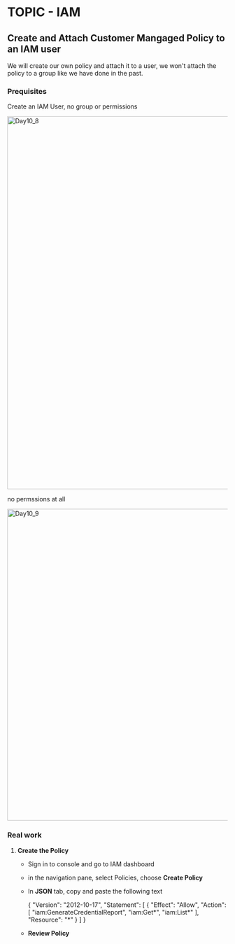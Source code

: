 # TOPIC - IAM

## Create and Attach Customer Mangaged Policy to an IAM user

We will create our own policy and attach it to a user, we won't attach the policy to a group like we have done in the past.

### Prequisites 

Create an IAM User, no group or permissions 

<img width="852" alt="Day10_8" src="https://user-images.githubusercontent.com/44376898/90972222-0a91a580-e4cc-11ea-9c04-f6538f50caad.png">

no permssions at all

<img width="712" alt="Day10_9" src="https://user-images.githubusercontent.com/44376898/90972225-0e252c80-e4cc-11ea-8606-72286b4914c6.png">


### Real work

1. **Create the Policy** 
    - Sign in to console and go to IAM dashboard
    - in the navigation pane, select Policies, choose **Create Policy**
    - In **JSON** tab, copy and paste the following text 
    
      {
    "Version": "2012-10-17",
    "Statement": [ {
        "Effect": "Allow",
        "Action": [
            "iam:GenerateCredentialReport",
            "iam:Get*",
            "iam:List*"
        ],
        "Resource": "*"
    } ]
}

    -  **Review Policy**

